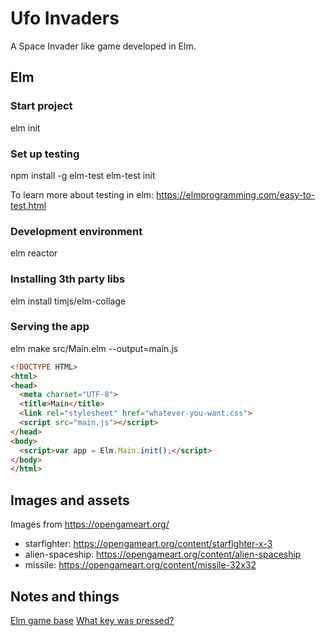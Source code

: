 # Ufo Invaders

A Space Invader like game developed in Elm.

## Elm

### Start project

elm init

### Set up testing

npm install -g elm-test
elm-test init

To learn more about testing in elm: https://elmprogramming.com/easy-to-test.html

### Development environment

elm reactor

### Installing 3th party libs

elm install timjs/elm-collage

### Serving the app

elm make src/Main.elm --output=main.js

```html
<!DOCTYPE HTML>
<html>
<head>
  <meta charset="UTF-8">
  <title>Main</title>
  <link rel="stylesheet" href="whatever-you-want.css">
  <script src="main.js"></script>
</head>
<body>
  <script>var app = Elm.Main.init();</script>
</body>
</html>
```

## Images and assets

Images from https://opengameart.org/

- starfighter: https://opengameart.org/content/starfighter-x-3
- alien-spaceship: https://opengameart.org/content/alien-spaceship
- missile: https://opengameart.org/content/missile-32x32

## Notes and things

[Elm game base](https://github.com/ohanhi/elm-game-base)
[What key was pressed?](https://github.com/elm/browser/blob/1.0.0/notes/keyboard.md)
